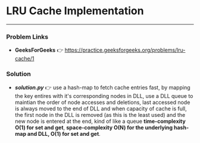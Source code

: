 # LRU Cache Implementation

---

### Problem Links
- **__GeeksForGeeks__** :point_right: https://practice.geeksforgeeks.org/problems/lru-cache/1

### Solution
- **_solution.py_** :point_right: use a hash-map to fetch cache entries fast, by mapping the key entires with it's corresponding nodes in DLL, use a DLL queue to maintian the order of node accesses and deletions, last accessed node is always moved to the end of DLL and when capacity of cache is full, the first node in the DLL is removed (as this is the least used) and the new node is entered at the end, kind of like a queue **time-complexity O(1) for set and get**, **space-complexity O(N) for the underlying hash-map and DLL, O(1) for set and get**.
